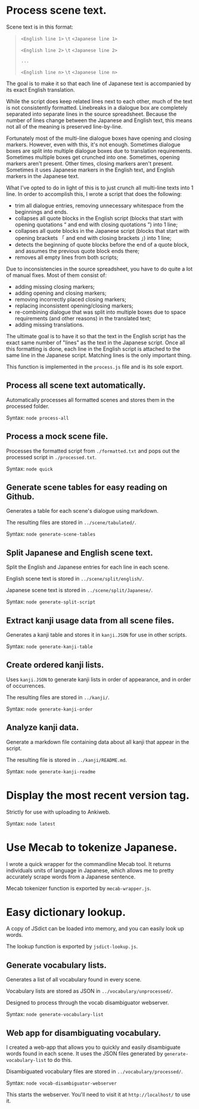 # Process scene text.
Scene text is in this format:

>`<English line 1>` `\t` `<Japanese line 1>`
>
>`<English line 2>` `\t` `<Japanese line 2>`
>
>`...`
>
>`<English line n>` `\t` `<Japanese line n>`

The goal is to make it so that each line of Japanese text is accompanied by its exact English translation.

While the script does keep related lines next to each other, much of the text is not consistently formatted. Linebreaks in a dialogue box are completely separated into separate lines in the source spreadsheet. Because the number of lines change between the Japanese and English text, this means not all of the meaning is preserved line-by-line.

Fortunately most of the multi-line dialogue boxes have opening and closing markers. However, even with this, it's not enough. Sometimes dialogue boxes are split into multiple dialogue boxes due to translation requirements. Sometimes multiple boxes get crunched into one. Sometimes, opening markers aren't present. Other times, closing markers aren't present. Sometimes it uses Japanese markers in the English text, and English markers in the Japanese text.

What I've opted to do in light of this is to just crunch all multi-line texts into 1 line. In order to accomplish this, I wrote a script that does the following:

* trim all dialogue entries, removing unnecessary whitespace from the beginnings and ends.
* collapses all quote blocks in the English script (blocks that start with opening quotations “ and end with closing quotations ”) into 1 line;
* collapses all quote blocks in the Japanese script (blocks that start with opening brackets 「 and end with closing brackets 」) into 1 line;
* detects the beginning of quote blocks before the end of a quote block, and assumes the previous quote block ends there;
* removes all empty lines from both scripts;

Due to inconsistencies in the source spreadsheet, you have to do quite a lot of manual fixes. Most of them consist of:
* adding missing closing markers;
* adding opening and closing markers;
* removing incorrectly placed closing markers;
* replacing inconsistent opening/closing markers;
* re-combining dialogue that was split into multiple boxes due to space requirements (and other reasons) in the translated text;
* adding missing translations.

The ultimate goal is to have it so that the text in the English script has the exact same number of "lines" as the text in the Japanese script. Once all this formatting is done, each line in the English script is attached to the same line in the Japanese script. Matching lines is the only important thing.

This function is implemented in the `process.js` file and is its sole export.

## Process all scene text automatically.
Automatically processes all formatted scenes and stores them in the processed folder.

Syntax: `node process-all`

## Process a mock scene file.
Processes the formatted script from `./formatted.txt` and pops out the processed script in `./processed.txt`.

Syntax: `node quick`

## Generate scene tables for easy reading on Github.
Generates a table for each scene's dialogue using markdown.

The resulting files are stored in `../scene/tabulated/`.

Syntax: `node generate-scene-tables`

## Split Japanese and English scene text.
Split the English and Japanese entries for each line in each scene.

English scene text is stored in `../scene/split/english/`.

Japanese scene text is stored in `../scene/split/Japanese/`.

Syntax: `node generate-split-script`

## Extract kanji usage data from all scene files.
Generates a kanji table and stores it in `kanji.JSON` for use in other scripts.

Syntax: `node generate-kanji-table`

## Create ordered kanji lists.
Uses `kanji.JSON` to generate kanji lists in order of appearance, and in order of occurrences.

The resulting files are stored in `../kanji/`.

Syntax: `node generate-kanji-order`

## Analyze kanji data.
Generate a markdown file containing data about all kanji that appear in the script.

The resulting file is stored in `../kanji/README.md`.

Syntax: `node generate-kanji-readme`

# Display the most recent version tag.
Strictly for use with uploading to Ankiweb.

Syntax: `node latest`

# Use Mecab to tokenize Japanese.
I wrote a quick wrapper for the commandline Mecab tool. It returns individuals units of language in Japanese, which allows me to pretty accurately scrape words from a Japanese sentence.

Mecab tokenizer function is exported by `mecab-wrapper.js`.

# Easy dictionary lookup.
A copy of JSdict can be loaded into memory, and you can easily look up words.

The lookup function is exported by `jsdict-lookup.js`.

## Generate vocabulary lists.
Generates a list of all vocabulary found in every scene.

Vocabulary lists are stored as JSON in `../vocabulary/unprocessed/`.

Designed to process through the vocab disambiguator webserver.

Syntax: `node generate-vocabulary-list`

## Web app for disambiguating vocabulary.
I created a web-app that allows you to quickly and easily disambiguate words found in each scene. It uses the JSON files generated by `generate-vocabulary-list` to do this.

Disambiguated vocabulary files are stored in `../vocabulary/processed/`.

Syntax: `node vocab-disambiguator-webserver`

This starts the webserver. You'll need to visit it at `http://localhost/` to use it.